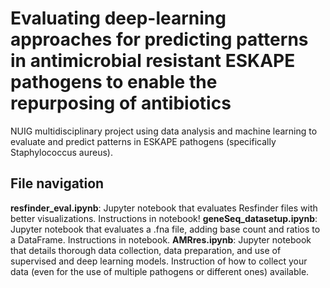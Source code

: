 # Evaluating deep-learning approaches for predicting patterns in antimicrobial resistant ESKAPE pathogens to enable the repurposing of antibiotics
NUIG multidisciplinary project using data analysis and machine learning to evaluate and predict patterns in ESKAPE pathogens (specifically Staphylococcus aureus).

## File navigation
**resfinder_eval.ipynb**: Jupyter notebook that evaluates Resfinder files with better visualizations. Instructions in notebook!
**geneSeq_datasetup.ipynb**: Jupyter notebook that evaluates a .fna file, adding base count and ratios to a DataFrame. Instructions in notebook.
**AMRres.ipynb**: Jupyter notebook that details thorough data collection, data preparation, and use of supervised and deep learning models. Instruction of how to collect your data (even for the use of multiple pathogens or different ones) available. 
